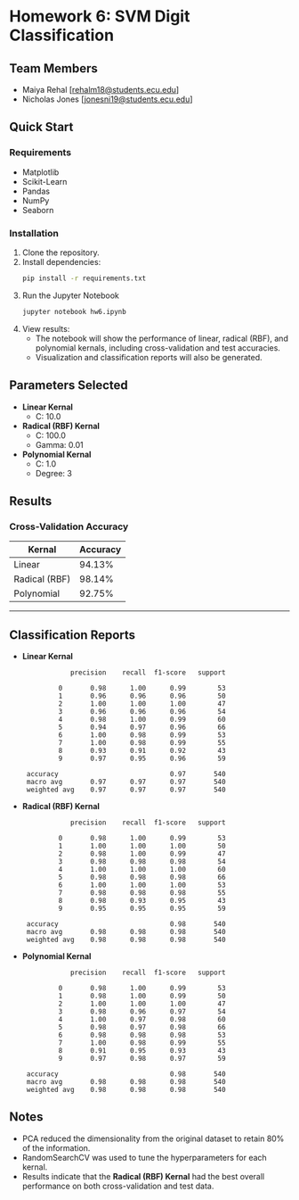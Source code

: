 # Homework 6: SVM Digit Classification

## Team Members
- Maiya Rehal [rehalm18@students.ecu.edu]
- Nicholas Jones [jonesni19@students.ecu.edu]

## Quick Start
### Requirements
- Matplotlib 
- Scikit-Learn
- Pandas
- NumPy
- Seaborn

### Installation
1. Clone the repository.
2. Install dependencies:
    ```bash
    pip install -r requirements.txt
    ```
3. Run the Jupyter Notebook
    ```bash
    jupyter notebook hw6.ipynb
    ```
4. View results:
      - The notebook will show the performance of linear, radical (RBF), and polynomial kernals, including cross-validation and test accuracies.
      - Visualization and classification reports will also be generated.
  
## Parameters Selected
- **Linear Kernal**
    - C: 10.0
- **Radical (RBF) Kernal**
    - C: 100.0
    - Gamma: 0.01
- **Polynomial Kernal**
    - C: 1.0
    - Degree: 3
 
## Results
### Cross-Validation Accuracy

|Kernal            | Accuracy         | 
|----------------- |----------------- |
| Linear           | 94.13%           |
| Radical (RBF)    | 98.14%           |
| Polynomial       | 92.75%           |
---------------------------------------

## Classification Reports
- **Linear Kernal**
  ```plaintext
              precision    recall  f1-score   support

           0       0.98      1.00      0.99        53
           1       0.96      0.96      0.96        50
           2       1.00      1.00      1.00        47
           3       0.96      0.96      0.96        54
           4       0.98      1.00      0.99        60
           5       0.94      0.97      0.96        66
           6       1.00      0.98      0.99        53
           7       1.00      0.98      0.99        55
           8       0.93      0.91      0.92        43
           9       0.97      0.95      0.96        59

   accuracy                            0.97       540
   macro avg       0.97      0.97      0.97       540
   weighted avg    0.97      0.97      0.97       540
   ```

- **Radical (RBF) Kernal**
  ```plaintext
              precision    recall  f1-score   support

           0       0.98      1.00      0.99        53
           1       1.00      1.00      1.00        50
           2       0.98      1.00      0.99        47
           3       0.98      0.98      0.98        54
           4       1.00      1.00      1.00        60
           5       0.98      0.98      0.98        66
           6       1.00      1.00      1.00        53
           7       0.98      0.98      0.98        55
           8       0.98      0.93      0.95        43
           9       0.95      0.95      0.95        59

   accuracy                            0.98       540
   macro avg       0.98      0.98      0.98       540
   weighted avg    0.98      0.98      0.98       540
   ```

- **Polynomial Kernal**
  ```plaintext
              precision    recall  f1-score   support

           0       0.98      1.00      0.99        53
           1       0.98      1.00      0.99        50
           2       1.00      1.00      1.00        47
           3       0.98      0.96      0.97        54
           4       1.00      0.97      0.98        60
           5       0.98      0.97      0.98        66
           6       0.98      0.98      0.98        53
           7       1.00      0.98      0.99        55
           8       0.91      0.95      0.93        43
           9       0.97      0.98      0.97        59

   accuracy                            0.98       540
   macro avg       0.98      0.98      0.98       540
   weighted avg    0.98      0.98      0.98       540
  ```

## Notes
- PCA reduced the dimensionality from the original dataset to retain 80% of the information.
- RandomSearchCV was used to tune the hyperparameters for each kernal.
- Results indicate that the **Radical (RBF) Kernal** had the best overall performance on both cross-validation and test data.
